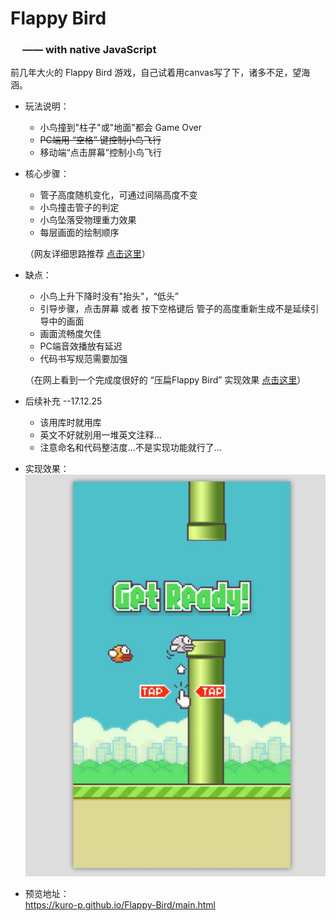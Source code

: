 # Flappy Bird
### &nbsp;&nbsp;&nbsp;&nbsp;&nbsp;—— with native JavaScript

 前几年大火的 Flappy Bird 游戏，自己试着用canvas写了下，诸多不足，望海涵。

 * 玩法说明：
    * 小鸟撞到"柱子"或"地面"都会 Game Over <br/>
    * <del>PC端用 “空格” 键控制小鸟飞行</del>
    * 移动端“点击屏幕”控制小鸟飞行
    
 * 核心步骤：
    * 管子高度随机变化，可通过间隔高度不变
    * 小鸟撞击管子的判定
    * 小鸟坠落受物理重力效果
    * 每层画面的绘制顺序 <br/>
    
   （网友详细思路推荐 [点击这里](http://www.cnblogs.com/syg1/p/5801816.html)）
   
 * 缺点：
   * 小鸟上升下降时没有"抬头"，“低头”
   * 引导步骤，点击屏幕 或者 按下空格键后 管子的高度重新生成不是延续引导中的画面
   * 画面流畅度欠佳
   * PC端音效播放有延迟
   * 代码书写规范需要加强
   
   （在网上看到一个完成度很好的 “压扁Flappy Bird” 实现效果 [点击这里](http://www.17sucai.com/pins/demoshow/4352)）
  
  * 后续补充 --17.12.25
    * 该用库时就用库
    * 英文不好就别用一堆英文注释...
    * 注意命名和代码整洁度...不是实现功能就行了...
    
  * 实现效果：<br/>
    ![image](https://github.com/Kuro-P/Flappy-Bird/blob/master/snap/GameGuide.jpg "游戏截图")
    
  * 预览地址：<br/>
    https://kuro-p.github.io/Flappy-Bird/main.html
